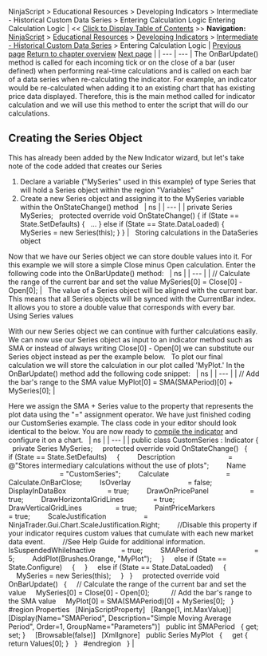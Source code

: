 ﻿
NinjaScript > Educational Resources > Developing Indicators > Intermediate - Historical Custom Data Series > Entering Calculation Logic
Entering Calculation Logic
| << [Click to Display Table of Contents](entering_calculation_logic4.md) >> **Navigation:**     [NinjaScript](ninjascript-1.md) > [Educational Resources](educational_resources-1.md) > [Developing Indicators](developing_indicators-1.md) > [Intermediate - Historical Custom Data Series](intermediate_-_historical_cust-1.md) > Entering Calculation Logic | [Previous page](set_up7-1.md) [Return to chapter overview](intermediate_-_historical_cust-1.md) [Next page](compiling4-1.md) |
| --- | --- |
The OnBarUpdate() method is called for each incoming tick or on the close of a bar (user defined) when performing real-time calculations and is called on each bar of a data series when re-calculating the indicator. For example, an indicator would be re-calculated when adding it to an existing chart that has existing price data displayed. Therefore, this is the main method called for indicator calculation and we will use this method to enter the script that will do our calculations.
 
## Creating the Series<double> Object
This has already been added by the New Indicator wizard, but let's take note of the code added that creates our Series<double>
 
1. Declare a variable ("MySeries" used in this example) of type Series<double> that will hold a Series<double> object within the region "Variables"
2. Create a new Series<double> object and assigning it to the MySeries variable within the OnStateChange() method
 
| ns |
| --- |
| private Series<double> MySeries;   protected override void OnStateChange() {  if (State == State.SetDefaults)  {    ...  }  else if (State == State.DataLoaded)  {    MySeries = new Series<double>(this);  } } |
 
Storing calculations in the DataSeries object  

Now that we have our Series<double> object we can store double values into it. For this example we will store a simple Close minus Open calculation.
Enter the following code into the OnBarUpdate() method:
 
| ns |
| --- |
| // Calculate the range of the current bar and set the value MySeries[0] = Close[0] - Open[0]; |
 
The value of a Series<T> object will be aligned with the current bar. This means that all Series<T> objects will be synced with the CurrentBar index. It allows you to store a double value that corresponds with every bar.
 
Using Series<T> values  

With our new Series<double> object we can continue with further calculations easily. We can now use our Series<double> object as input to an indicator method such as SMA or instead of always writing Close[0] - Open[0] we can substitute our Series<double> object instead as per the example below.
 
To plot our final calculation we will store the calculation in our plot called 'MyPlot.' In the OnBarUpdate() method add the following code snippet:
 
| ns |
| --- |
| // Add the bar's range to the SMA value MyPlot[0] = SMA(SMAPeriod)[0] + MySeries[0]; |
   

Here we assign the SMA + Series<double> value to the property that represents the plot data using the "=" assignment operator. We have just finished coding our CustomSeries example. The class code in your editor should look identical to the below. You are now ready to [compile the indicator](compiling4-1.md) and configure it on a chart.
 
| ns |
| --- |
| public class CustomSeries : Indicator {    private Series<double> MySeries;      protected override void OnStateChange()    {      if (State == State.SetDefaults)      {          Description                           = @"Stores intermediary calculations without the use of plots";          Name                                 = "CustomSeries";          Calculate                             = Calculate.OnBarClose;          IsOverlay                             = false;          DisplayInDataBox                     = true;          DrawOnPricePanel                     = true;          DrawHorizontalGridLines               = true;          DrawVerticalGridLines                 = true;          PaintPriceMarkers                     = true;          ScaleJustification                   = NinjaTrader.Gui.Chart.ScaleJustification.Right;          //Disable this property if your indicator requires custom values that cumulate with each new market data event.           //See Help Guide for additional information.          IsSuspendedWhileInactive             = true;          SMAPeriod                             = 5;          AddPlot(Brushes.Orange, "MyPlot");      }      else if (State == State.Configure)      {      }      else if (State == State.DataLoaded)      {                      MySeries = new Series<double>(this);      }    }      protected override void OnBarUpdate()    {      // Calculate the range of the current bar and set the value      MySeries[0] = Close[0] - Open[0];             // Add the bar's range to the SMA value      MyPlot[0] = SMA(SMAPeriod)[0] + MySeries[0];    }      #region Properties    [NinjaScriptProperty]    [Range(1, int.MaxValue)]    [Display(Name="SMAPeriod", Description="Simple Moving Average Period", Order=1, GroupName="Parameters")]    public int SMAPeriod    { get; set; }      [Browsable(false)]    [XmlIgnore]    public Series<double> MyPlot    {      get { return Values[0]; }    }    #endregion   } |

